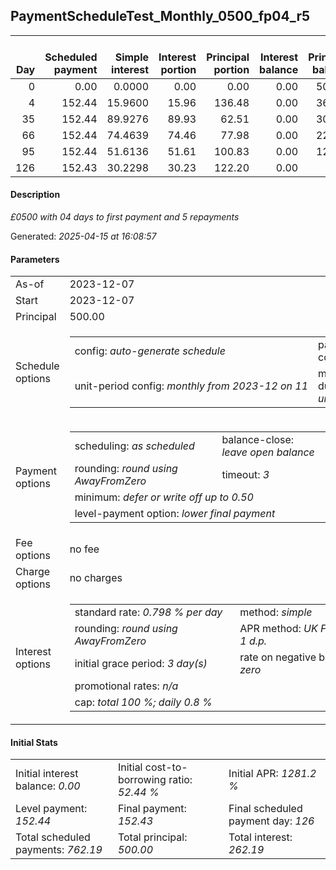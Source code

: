 <h2>PaymentScheduleTest_Monthly_0500_fp04_r5</h2><table><thead style="vertical-align: bottom;"><th style="text-align: right;">Day</th><th style="text-align: right;">Scheduled payment</th><th style="text-align: right;">Simple interest</th><th style="text-align: right;">Interest portion</th><th style="text-align: right;">Principal portion</th><th style="text-align: right;">Interest balance</th><th style="text-align: right;">Principal balance</th><th style="text-align: right;">Total simple interest</th><th style="text-align: right;">Total interest</th><th style="text-align: right;">Total principal</th></thead><tr style="text-align: right;"><td class="ci00">0</td><td class="ci01" style="white-space: nowrap;">0.00</td><td class="ci02">0.0000</td><td class="ci03">0.00</td><td class="ci04">0.00</td><td class="ci05">0.00</td><td class="ci06">500.00</td><td class="ci07">0.0000</td><td class="ci08">0.00</td><td class="ci09">0.00</td></tr><tr style="text-align: right;"><td class="ci00">4</td><td class="ci01" style="white-space: nowrap;">152.44</td><td class="ci02">15.9600</td><td class="ci03">15.96</td><td class="ci04">136.48</td><td class="ci05">0.00</td><td class="ci06">363.52</td><td class="ci07">15.9600</td><td class="ci08">15.96</td><td class="ci09">136.48</td></tr><tr style="text-align: right;"><td class="ci00">35</td><td class="ci01" style="white-space: nowrap;">152.44</td><td class="ci02">89.9276</td><td class="ci03">89.93</td><td class="ci04">62.51</td><td class="ci05">0.00</td><td class="ci06">301.01</td><td class="ci07">105.8876</td><td class="ci08">105.89</td><td class="ci09">198.99</td></tr><tr style="text-align: right;"><td class="ci00">66</td><td class="ci01" style="white-space: nowrap;">152.44</td><td class="ci02">74.4639</td><td class="ci03">74.46</td><td class="ci04">77.98</td><td class="ci05">0.00</td><td class="ci06">223.03</td><td class="ci07">180.3514</td><td class="ci08">180.35</td><td class="ci09">276.97</td></tr><tr style="text-align: right;"><td class="ci00">95</td><td class="ci01" style="white-space: nowrap;">152.44</td><td class="ci02">51.6136</td><td class="ci03">51.61</td><td class="ci04">100.83</td><td class="ci05">0.00</td><td class="ci06">122.20</td><td class="ci07">231.9650</td><td class="ci08">231.96</td><td class="ci09">377.80</td></tr><tr style="text-align: right;"><td class="ci00">126</td><td class="ci01" style="white-space: nowrap;">152.43</td><td class="ci02">30.2298</td><td class="ci03">30.23</td><td class="ci04">122.20</td><td class="ci05">0.00</td><td class="ci06">0.00</td><td class="ci07">262.1949</td><td class="ci08">262.19</td><td class="ci09">500.00</td></tr></table><p><h4>Description</h4><i>£0500 with 04 days to first payment and 5 repayments</i></p><p>Generated: <i>2025-04-15 at 16:08:57</i></p><h4>Parameters</h4><table><tr><td>As-of</td><td>2023-12-07</td></tr><tr><td>Start</td><td>2023-12-07</td></tr><tr><td>Principal</td><td>500.00</td></tr><tr><td>Schedule options</td><td><table><tr><td>config: <i>auto-generate schedule</i></td><td>payment count: <i>5</i></td></tr><tr><td style="white-space: nowrap;">unit-period config: <i>monthly from 2023-12 on 11</i></td><td>max duration: <i>unlimited</i></td></tr></table></td></tr><tr><td>Payment options</td><td><table><tr><td>scheduling: <i>as scheduled</i></td><td>balance-close: <i>leave&nbsp;open&nbsp;balance</i></td></tr><tr><td>rounding: <i>round using AwayFromZero</i></td><td>timeout: <i>3</i></td></tr><tr><td colspan='2'>minimum: <i>defer&nbsp;or&nbsp;write&nbsp;off&nbsp;up&nbsp;to&nbsp;0.50</i></td></tr><tr><td colspan='2'>level-payment option: <i>lower&nbsp;final&nbsp;payment</i></td></tr></table></td></tr><tr><td>Fee options</td><td>no fee</td></tr><tr><td>Charge options</td><td>no charges</td></tr><tr><td>Interest options</td><td><table><tr><td>standard rate: <i>0.798 % per day</i></td><td>method: <i>simple</i></td></tr><tr><td>rounding: <i>round using AwayFromZero</i></td><td>APR method: <i>UK FCA to 1 d.p.</i></td></tr><tr><td>initial grace period: <i>3 day(s)</i></td><td>rate on negative balance: <i>zero</i></td></tr><tr><td colspan="2">promotional rates: <i><i>n/a</i></i></td></tr><tr><td colspan="2">cap: <i>total 100 %; daily 0.8 %</td></tr></table></td></tr></table><h4>Initial Stats</h4><table><tr><td>Initial interest balance: <i>0.00</i></td><td>Initial cost-to-borrowing ratio: <i>52.44 %</i></td><td>Initial APR: <i>1281.2 %</i></td></tr><tr><td>Level payment: <i>152.44</i></td><td>Final payment: <i>152.43</i></td><td>Final scheduled payment day: <i>126</i></td></tr><tr><td>Total scheduled payments: <i>762.19</i></td><td>Total principal: <i>500.00</i></td><td>Total interest: <i>262.19</i></td></tr></table>